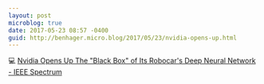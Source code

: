 ```yaml
---
layout: post
microblog: true
date: 2017-05-23 08:57 -0400
guid: http://benhager.micro.blog/2017/05/23/nvidia-opens-up.html
---
```

💻 [Nvidia Opens Up The "Black Box" of Its Robocar's Deep Neural Network - IEEE Spectrum](http://spectrum.ieee.org/cars-that-think/transportation/self-driving/nvidia-looks-inside-its-deeplearning-systems-black-box)
